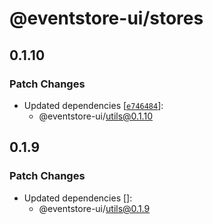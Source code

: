 # @eventstore-ui/stores

## 0.1.10

### Patch Changes

-   Updated dependencies [[`e746484`](https://github.com/teamchong/Design-System/commit/e7464847b3aad5626553ac3ee8a76bfaf6f501e3)]:
    -   @eventstore-ui/utils@0.1.10

## 0.1.9

### Patch Changes

-   Updated dependencies []:
    -   @eventstore-ui/utils@0.1.9
